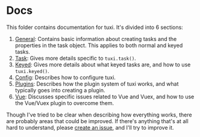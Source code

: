 # Docs

This folder contains documentation for tuxi. It's divided into 6 sections:

1. [General](general.md): Contains basic information about creating tasks and the properties in the task object. This applies to both normal and keyed tasks.
2. [Task](task.md): Gives more details specific to `tuxi.task()`.
3. [Keyed](keyed.md): Gives more details about what keyed tasks are, and how to use `tuxi.keyed()`.
4. [Config](config.md): Describes how to configure tuxi.
5. [Plugins](vue.md): Describes how the plugin system of tuxi works, and what typically goes into creating a plugin.
6. [Vue](vue.md): Discusses specific issues related to Vue and Vuex, and how to use the Vue/Vuex plugin to overcome them.

Though I've tried to be clear when describing how everything works, there are probably areas that could be improved. If there's anything that's at all hard to understand, please [create an issue](https://github.com/superMDguy/tuxi/issues/new), and I'll try to improve it.
